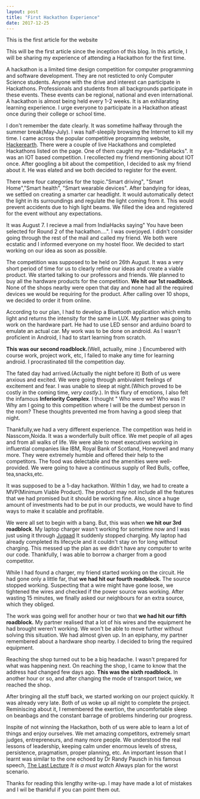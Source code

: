 ```yaml
---
layout: post
title: "First Hackathon Experience"
date: 2017-12-25
---
```

This is the first article for the website
 
This will be the first article since the inception of this blog. In this article, I will be sharing my experience of attending a Hackathon for the first time. 
      
 A hackathon is a limited time design competition for computer programming and software development. They are not resticted 
to only Computer Science students. Anyone with the drive and interest can participate in Hackathons. Professionals and students 
from all backgrounds participate in these events. These events can be regional, national and even international. A hackathon is 
almost being held every 1-2 weeks. It is an exhilarating learning experience. I urge everyone to participate in a Hackathon atleast once during their college or school time.
      
I don't remember the date clearly. It was sometime halfway through the summer break(May-July). I was half-sleepily browsing 
the Internet to kill my time. I came across the popular competitive programming website, <a href = "https://www.hackerearth.com/">Hackerearth</a>. There were a couple of live Hackathons and completed Hackathons listed on the page. One of them caught my eye-"IndiaHacks". It was an IOT based competition. I recollected my friend mentioning about IOT once. After googling a bit about the competition, I decided to ask my friend about it. He was elated and we both decided to register for the event. 

There were four categories for the topic."Smart driving", "Smart Home","Smart health", "Smart wearable devices". After bandying 
for ideas, we settled on creating a smarter car headlight. It would automatically detect the light in its surroundings and regulate the light coming from it. This would prevent accidents due to high light beams. We filled the idea and registered for the event without any expectations. 
     
It was August 7. I recieve a mail from IndiaHacks saying" You have been selected for Round 2 of the hackathon....". I was 
overjoyed. I didn't consider going through the rest of the mail and called my friend. We both were ecstatic and I informed everyone on my hostel floor. We decided to start working on our idea as soon as possible.
     
The competition was supposed to be held on 26th August. It was a very short period of time for us to clearly refine our ideas
and create a viable product. We started talking to our professors and friends. We planned to buy all the hardware products for 
the competition. <b>We hit our 1st roadblock.</b> None of the shops nearby were open that day and none had all the required devices we would be requiring for the product. After calling over 10 shops, we decided to order it from online. 
     
According to our plan, I had to develop a Bluetooth application which emits light and returns the intensity for the same in LUX.
My partner was going to work on the hardware part. He had to use LED sensor and arduino board to emulate an actual car. My work was to be done on android. As I wasn't proficient in Android, I had to start learning from scratch. 

<b>This was our second roadblock.</b>(Well, actually, mine .) Encumbered with course work, project work, etc, I failed to make any time for learning android. I procrastinated till the competition day.

The fated day had arrived.(Actually the night before it) Both of us were anxious and excited. We were going through ambivalent feelings of excitement and fear. I was unable to sleep at night.(Which proved to be costly in the coming time, <i>very costly</i>.). In this flury of emotions, I also felt the infamous <b>Inferiority Complex</b>. I thought " Who were we? Who was I? Why am I going to this competition where I will be the dumbest person in the room? These thoughts prevented me from having a good sleep that night.

Thankfully,we had a very different experience. The competition was held in Nasscom,Noida. It was a wonderfully built office. We met people of all ages and from all walks of life. We were able to meet executives working in influential companies like IBM, Royal Bank of Scotland, Honeywell and many more. They were extremely humble and offered their help to the competitors. The food was delectable and the amenities were well-provided. We were going to have a continuous supply of Red Bulls, coffee, tea,snacks,etc.

It was supposed to be a 1-day hackathon. Within 1 day, we had to create a MVP(Minimum Viable Product). The product may not include all the features that we had promised but it should be working fine. Also, since a huge amount of investments had to be put in our products, we would have to find ways to make it scalable and profitable.

We were all set to begin with a bang. But, this was when <b> we hit our 3rd roadblock</b>. My laptop charger wasn't working for sometime now and I was just using it through <a href = "https://www.wikiwand.com/en/Jugaad">Jugaad</a> It suddenly stopped charging. My laptop had already completed its lifecycle and it couldn't stay on for long without charging. This messed up the plan as we didn't have any computer to write our code. Thankfully, I was able to borrow a charger from a good competitor. 

While I had found a charger, my friend started working on the circuit. He had gone only a little far, that <b>we had hit our fourth roadblock.</b> The source stopped working. Suspecting that a wire might have gone loose, we tightened the wires and checked if the power source was working. After wasting 15 minutes, we finally asked our neighbours for an extra source, which they obliged.

The work was going well for another hour or two that <b> we had hit our fifth roadblock.</b> My partner realised that a lot of his wires and the equipment he had brought weren't working. We won't be able to move further without solving this situation. We had almost given up. In an epiphany, my partner remembered about a hardware shop nearby. I decided to bring the required equipment.

Reaching the shop turned out to be a big headache. I wasn't prepared for what was happening next. On reaching the shop, I came to know that the address had changed few days ago. <b> This was the sixth roadblock.</b> In another hour or so, and after changing the mode of transport twice, we reached the shop. 

After bringing all the stuff back, we started working on our project quickly. It was already very late. Both of us woke up all night to complete the project. Reminiscing about it, I remembered the exertion, the uncomfortable sleep on beanbags and the constant barrage of problems hindering our progress. 

Inspite of not winning the Hackathon, both of us were able to learn a lot of things and enjoy ourselves. We met amazing competitors, extremely smart judges, entrepreneurs, and many more people. We understood the real lessons of leadership, keeping calm under enormous levels of stress, persistence, pragmatism, proper planning, etc. An important lesson that I learnt was similar to the one echoed by Dr Randy Pausch in his famous speech, <a href = "https://www.youtube.com/watch?v=ji5_MqicxSo">The Last Lecture</a> <i> It is a must watch</i> Always plan for the worst scenario.

Thanks for reading this lengthy write-up. I may have made a lot of mistakes and I wil be thankful if you can point them out. 
